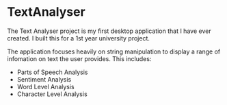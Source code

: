 # TextAnalyser

The Text Analyser project is my first desktop application that I have ever created. I built this for a 1st year university project.

The application focuses heavily on string manipulation to display a range of infomation on text the user provides. This includes:

- Parts of Speech Analysis
- Sentiment Analysis
- Word Level Analysis
- Character Level Analysis
